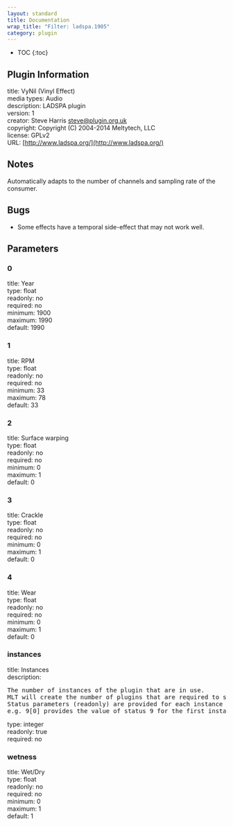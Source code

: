 ```yaml
---
layout: standard
title: Documentation
wrap_title: "Filter: ladspa.1905"
category: plugin
---
```

* TOC
{:toc}

## Plugin Information

title: VyNil (Vinyl Effect)  
media types:
Audio  
description: LADSPA plugin  
version: 1  
creator: Steve Harris <steve@plugin.org.uk>  
copyright: Copyright (C) 2004-2014 Meltytech, LLC  
license: GPLv2  
URL: [http://www.ladspa.org/](http://www.ladspa.org/)  

## Notes

Automatically adapts to the number of channels and sampling rate of the consumer.

## Bugs

* Some effects have a temporal side-effect that may not work well.


## Parameters

### 0

title: Year    
type: float  
readonly: no  
required: no  
minimum: 1900  
maximum: 1990  
default: 1990  

### 1

title: RPM    
type: float  
readonly: no  
required: no  
minimum: 33  
maximum: 78  
default: 33  

### 2

title: Surface warping    
type: float  
readonly: no  
required: no  
minimum: 0  
maximum: 1  
default: 0  

### 3

title: Crackle    
type: float  
readonly: no  
required: no  
minimum: 0  
maximum: 1  
default: 0  

### 4

title: Wear    
type: float  
readonly: no  
required: no  
minimum: 0  
maximum: 1  
default: 0  

### instances

title: Instances    
description:
<pre>
The number of instances of the plugin that are in use.
MLT will create the number of plugins that are required to support the number of audio channels.
Status parameters (readonly) are provided for each instance and are accessed by specifying the instance number after the identifier (starting at zero).
e.g. 9[0] provides the value of status 9 for the first instance.
</pre>
type: integer  
readonly: true  
required: no  

### wetness

title: Wet/Dry    
type: float  
readonly: no  
required: no  
minimum: 0  
maximum: 1  
default: 1  

